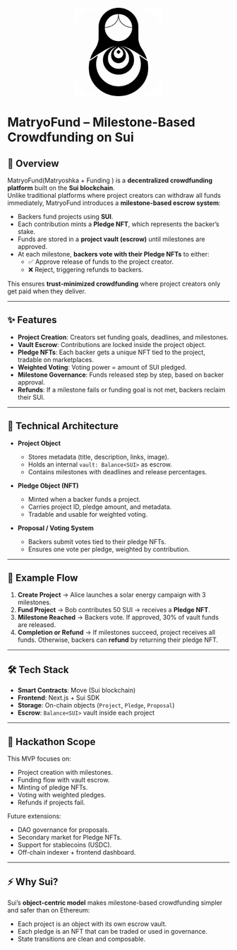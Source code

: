 <p align="center">
  <img src="https://raw.githubusercontent.com/0xsaeed/sui-hackathon-2025/33baeaaad987e54844c7a85d73ab2f89c57c0ede/app/icon0.svg" alt="MatryoFund Logo" width="200"/>
</p>

# MatryoFund – Milestone-Based Crowdfunding on Sui

## 📌 Overview

MatryoFund(Matryoshka + Funding ) is a **decentralized crowdfunding platform**
built on the **Sui blockchain**.  
Unlike traditional platforms where project creators can withdraw all funds
immediately, MatryoFund introduces a **milestone-based escrow system**:

- Backers fund projects using **SUI**.
- Each contribution mints a **Pledge NFT**, which represents the backer’s stake.
- Funds are stored in a **project vault (escrow)** until milestones are
  approved.
- At each milestone, **backers vote with their Pledge NFTs** to either:
  - ✅ Approve release of funds to the project creator.
  - ❌ Reject, triggering refunds to backers.

This ensures **trust-minimized crowdfunding** where project creators only get
paid when they deliver.

---

## ✨ Features

- **Project Creation**: Creators set funding goals, deadlines, and milestones.
- **Vault Escrow**: Contributions are locked inside the project object.
- **Pledge NFTs**: Each backer gets a unique NFT tied to the project, tradable
  on marketplaces.
- **Weighted Voting**: Voting power = amount of SUI pledged.
- **Milestone Governance**: Funds released step by step, based on backer
  approval.
- **Refunds**: If a milestone fails or funding goal is not met, backers reclaim
  their SUI.

---

## 🔧 Technical Architecture

- **Project Object**
  - Stores metadata (title, description, links, image).
  - Holds an internal `vault: Balance<SUI>` as escrow.
  - Contains milestones with deadlines and release percentages.

- **Pledge Object (NFT)**
  - Minted when a backer funds a project.
  - Carries project ID, pledge amount, and metadata.
  - Tradable and usable for weighted voting.

- **Proposal / Voting System**
  - Backers submit votes tied to their pledge NFTs.
  - Ensures one vote per pledge, weighted by contribution.

---

## 🚀 Example Flow

1. **Create Project** → Alice launches a solar energy campaign with 3
   milestones.
2. **Fund Project** → Bob contributes 50 SUI → receives a **Pledge NFT**.
3. **Milestone Reached** → Backers vote. If approved, 30% of vault funds are
   released.
4. **Completion or Refund** → If milestones succeed, project receives all funds.
   Otherwise, backers can **refund** by returning their pledge NFT.

---

## 🛠️ Tech Stack

- **Smart Contracts**: Move (Sui blockchain)
- **Frontend**: Next.js + Sui SDK
- **Storage**: On-chain objects (`Project`, `Pledge`, `Proposal`)
- **Escrow**: `Balance<SUI>` vault inside each project

---

## 📅 Hackathon Scope

This MVP focuses on:

- Project creation with milestones.
- Funding flow with vault escrow.
- Minting of pledge NFTs.
- Voting with weighted pledges.
- Refunds if projects fail.

Future extensions:

- DAO governance for proposals.
- Secondary market for Pledge NFTs.
- Support for stablecoins (USDC).
- Off-chain indexer + frontend dashboard.

---

## ⚡ Why Sui?

Sui’s **object-centric model** makes milestone-based crowdfunding simpler and
safer than on Ethereum:

- Each project is an object with its own escrow vault.
- Each pledge is an NFT that can be traded or used in governance.
- State transitions are clean and composable.
